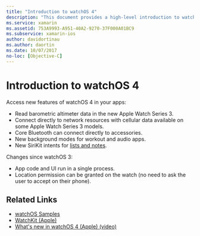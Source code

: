 ```yaml
---
title: "Introduction to watchOS 4"
description: "This document provides a high-level introduction to watchOS 4, describing the new features that are now available to Xamarin developers."
ms.service: xamarin
ms.assetid: 753A9993-A951-40A2-9270-37F000A01BC9
ms.subservice: xamarin-ios
author: davidortinau
ms.author: daortin
ms.date: 10/07/2017
no-loc: [Objective-C]
---
```

# Introduction to watchOS 4

Access new features of watchOS 4 in your apps:

* Read barometric altimeter data in the new Apple Watch Series 3.
* Connect directly to network resources with cellular data available on some Apple Watch Series 3 models.
* Core Bluetooth can connect directly to accessories.
* New background modes for workout and audio apps.
* New SiriKit intents for [lists and notes](~/ios/platform/introduction-to-ios11/sirikit.md).

Changes since watchOS 3:

* App code and UI run in a single process.
* Location permission can be granted on the watch (no need to ask the user to accept on their phone).

## Related Links

* [watchOS Samples](/samples/browse/?products=xamarin&term=Xamarin.iOS%2bwatchOS)
* [WatchKit (Apple)](https://developer.apple.com/documentation/watchkit)
* [What's new in watchOS 4 (Apple) (video)](https://developer.apple.com/videos/play/wwdc2017/205/)